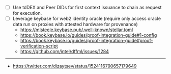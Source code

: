- [ ] Use tdDEX and Peer DIDs for first context issuance to chain as request for execution.
- [ ] Leverage keybase for web2 identity oracle (require only access oracle data run on proxies with attested hardware for provenance)
  - https://mlsteele.keybase.pub/.well-known/stellar.toml
  - https://book.keybase.io/guides/proof-integration-guide#1-config
  - https://book.keybase.io/guides/proof-integration-guide#proof-verification-script
  - https://github.com/intel/dffml/issues/1284

---

- https://twitter.com/dizaytsev/status/1524116790657179649